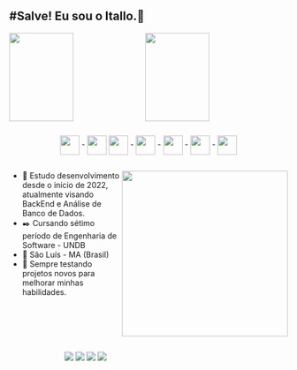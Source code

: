 ## #Salve! Eu sou o Itallo.🌱

<!-- GitHub Stats -->
<div style">
  <img height="160em" width="48%" src="https://github-readme-stats.vercel.app/api?username=ItalloEduardo&count_private=true&show_icons=true&theme=github_dark" />
  <img height="160em" width="48%" src="https://github-readme-stats.vercel.app/api/top-langs/?username=ItalloEduardo&layout=compact&theme=github_dark" />
</div>

###

<!-- Linguagens Mais Usadas -->
<div style="display: inline_block" align="center">
  <img align="center" width="35px" src="https://cdn.jsdelivr.net/gh/devicons/devicon/icons/javascript/javascript-original.svg" /> -
  <img align="center" width="35px" src="https://cdn.jsdelivr.net/gh/devicons/devicon@latest/icons/react/react-original-wordmark.svg" />
  <img align="center" width="35px" src="https://cdn.jsdelivr.net/gh/devicons/devicon/icons/python/python-original.svg" /> -
  <img align="center" width="35px" src="https://cdn.jsdelivr.net/gh/devicons/devicon@latest/icons/java/java-original.svg" /> - 
  <img align="center" width="35px" src="https://cdn.jsdelivr.net/gh/devicons/devicon/icons/php/php-plain.svg" /> -
  <img align="center" width="35px" src="https://cdn.jsdelivr.net/gh/devicons/devicon/icons/mysql/mysql-original.svg" /> -
  <img align="center" width="35px" src="https://cdn.jsdelivr.net/gh/devicons/devicon/icons/vscode/vscode-original.svg" />
</div>

##

<!-- Sobre mim -->
<img width="300px" align="right" src="https://cdn.discordapp.com/attachments/910354379729674313/952737631307956254/Simpson-GIF.gif"></img>
<div>
  
  - 📑 Estudo desenvolvimento desde o início de 2022, atualmente visando BackEnd e Análise de Banco de Dados.
  - ✒️ Cursando sétimo período de Engenharia de Software - UNDB 
  - 📌 São Luís - MA (Brasil)
  - 🎈 Sempre testando projetos novos para melhorar minhas habilidades. 

</div>

##

<!-- Contatos -->
<div style="margin: 100px">
  <a href="mailto:edu123ww@gmail.com"><img src="https://img.shields.io/badge/Gmail-D14836?style=for-the-badge&logo=gmail&logoColor=white" target="_blank"></img></a>
  <a href="https://www.instagram.com/ito.eduspd/"><img src="https://img.shields.io/badge/Instagram-E4405F?style=for-the-badge&logo=instagram&logoColor=white" target="_blank"></img></a>
  <a href="https://twitter.com/Ittallus"><img src="https://img.shields.io/badge/Twitter-1DA1F2?style=for-the-badge&logo=twitter&logoColor=white" target="_blank"></img></a>
  <a href="https://www.linkedin.com/in/itallo-eduardo-b7a812229/"><img src="https://img.shields.io/badge/LinkedIn-0077B5?style=for-the-badge&logo=linkedin&logoColor=white" target="_blank"></img></a>
</div>
